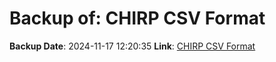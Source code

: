 # Backup of: CHIRP CSV Format

**Backup Date**: 2024-11-17 12:20:35
**Link**: [CHIRP CSV Format](https://przemienniki.eu/eksport-danych/chirp/?band=70cm,2m&status=working,testing)
